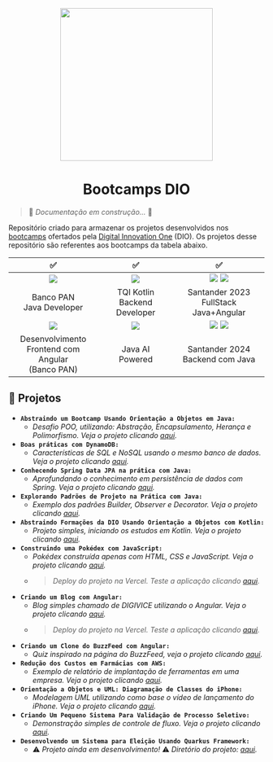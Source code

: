 <p align="center">
  <img width="300px" src="https://github.com/jhansenbarreto/bootcamps-dio/assets/13790608/a6abfa60-b98a-46c6-8f21-7d3e121bf098">
</p>
<h1 align=center>Bootcamps DIO</h1>

> :construction: *Documentação em construção...* :construction:

Repositório criado para armazenar os projetos desenvolvidos nos <a href=https://www.dio.me/bootcamp>bootcamps</a> ofertados pela <a href=https://www.dio.me/>Digital Innovation One</a> (DIO). Os projetos desse repositório são referentes aos bootcamps da tabela abaixo.

|:white_check_mark:|:white_check_mark:|:white_check_mark:|
|:----------------:|:----------------:|:----------------:|
| <img src="https://github.com/jhansenbarreto/bootcamps-dio/assets/13790608/a27f1887-bfb2-4f53-9856-c2386c39a373"> | <img src="https://github.com/jhansenbarreto/bootcamps-dio/assets/13790608/45d62d98-f080-411b-b29d-2071e3487c9f"> | <img src="https://github.com/jhansenbarreto/bootcamps-dio/assets/13790608/ee9741f7-7e04-45ee-a9eb-0a82e056083d"> <img src="https://github.com/jhansenbarreto/bootcamps-dio/assets/13790608/d5e8cbf5-282b-452d-ab55-9ae4ca432e7a"> |
| Banco PAN <br/> Java Developer | TQI Kotlin <br/> Backend Developer | Santander 2023<br/>FullStack Java+Angular |
| <img src="https://github.com/jhansenbarreto/bootcamps-dio/assets/13790608/0b2b3655-a40d-4e65-82b2-5439e7aeca11"> | <img src="https://github.com/jhansenbarreto/bootcamps-dio/assets/13790608/689b820f-8690-47c5-9e63-6ee311f52ed9"> | <img src="https://github.com/jhansenbarreto/bootcamps-dio/assets/13790608/5889e8b5-2be9-4859-8c12-3ef0f155bcaa"> <img src="https://github.com/jhansenbarreto/bootcamps-dio/assets/13790608/6449ba3d-5d85-4e59-bcba-4e90688e705b"> |
| Desenvolvimento <br/> Frontend com Angular <br/> (Banco PAN)| Java AI <br/> Powered | Santander 2024<br/>Backend com Java |

## :open_file_folder: Projetos
- **``Abstraindo um Bootcamp Usando Orientação a Objetos em Java:``**
  - *Desafio POO, utilizando: Abstração, Encapsulamento, Herança e Polimorfismo. Veja o projeto clicando <a href=https://github.com/jhansenbarreto/bootcamps-dio/tree/master/desafio-poo>aqui</a>.*
- **``Boas práticas com DynamoDB:``**
  - *Características de SQL e NoSQL usando o mesmo banco de dados. Veja o projeto clicando <a href=https://github.com/jhansenbarreto/bootcamps-dio/tree/master/desafio-dynamoDB>aqui</a>.*
- **``Conhecendo Spring Data JPA na prática com Java:``**
  - *Aprofundando o conhecimento em persistência de dados com Spring. Veja o projeto clicando <a href=https://github.com/jhansenbarreto/bootcamps-dio/tree/master/academia-dio>aqui</a>.*
- **``Explorando Padrões de Projeto na Prática com Java:``**
  - *Exemplo dos padrões Builder, Observer e Decorator. Veja o projeto clicando <a href=https://github.com/jhansenbarreto/bootcamps-dio/tree/master/design-patterns>aqui</a>.*
- **``Abstraindo Formações da DIO Usando Orientação a Objetos com Kotlin:``**
  - *Projeto simples, iniciando os estudos em Kotlin. Veja o projeto clicando <a href=https://github.com/jhansenbarreto/bootcamps-dio/tree/master/abstraindo-formacoes>aqui</a>.*
- **``Construindo uma Pokédex com JavaScript:``**
  - *Pokédex construída apenas com HTML, CSS e JavaScript. Veja o projeto clicando <a href=https://github.com/jhansenbarreto/bootcamps-dio/tree/master/pokedex>aqui</a>.*
  - >*Deploy do projeto na Vercel. Teste a aplicação clicando <a href=https://bootcamps-dio-pokedex.vercel.app/>aqui</a>.*
- **``Criando um Blog com Angular:``**
  - *Blog simples chamado de DIGIVICE utilizando o Angular. Veja o projeto clicando <a href=https://github.com/jhansenbarreto/bootcamps-dio/tree/master/angular-blog>aqui</a>.*
  - >*Deploy do projeto na Vercel. Teste a aplicação clicando <a href=https://bootcamps-dio-digivice.vercel.app/>aqui</a>.*
- **``Criando um Clone do BuzzFeed com Angular:``**
  - *Quiz inspirado na página do BuzzFeed, veja o projeto clicando <a href=https://github.com/jhansenbarreto/bootcamps-dio/tree/master/project-quiz>aqui</a>.*
- **``Redução dos Custos em Farmácias com AWS:``**
  - *Exemplo de relatório de implantação de ferramentas em uma empresa. Veja o projeto clicando <a href=https://github.com/jhansenbarreto/bootcamps-dio/tree/master/farmacias-aws>aqui</a>.*
- **``Orientação a Objetos e UML: Diagramação de Classes do iPhone:``**
  - *Modelagem UML utilizando como base o vídeo de lançamento do iPhone. Veja o projeto clicando <a href=https://github.com/jhansenbarreto/bootcamps-dio/tree/master/desafio-iPhone>aqui</a>.*
- **``Criando Um Pequeno Sistema Para Validação de Processo Seletivo:``**
  - *Demonstração simples de controle de fluxo. Veja o projeto clicando <a href=https://github.com/jhansenbarreto/bootcamps-dio/tree/master/controle-fluxo>aqui</a>.*
- **``Desenvolvendo um Sistema para Eleição Usando Quarkus Framework:``**
  - :warning: *Projeto ainda em desenvolvimento!* :warning: *Diretório do projeto: <a href=https://github.com/jhansenbarreto/bootcamps-dio/tree/master/eleicao-quarkus>aqui</a>.*
